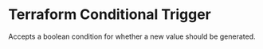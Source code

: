 # Terraform Conditional Trigger
Accepts a boolean condition for whether a new value should be generated.
